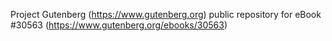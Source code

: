 Project Gutenberg (https://www.gutenberg.org) public repository for eBook #30563 (https://www.gutenberg.org/ebooks/30563)

